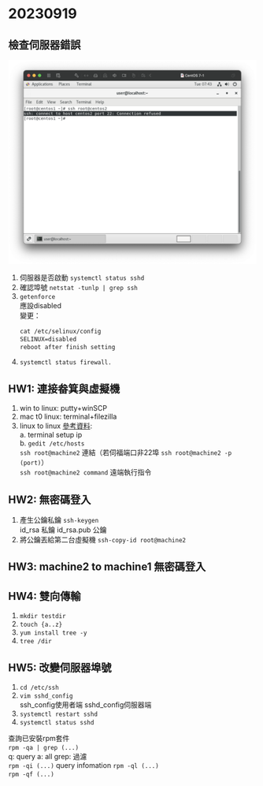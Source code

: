 # 20230919
## 檢查伺服器錯誤
![img1](img/1.png)
1. 伺服器是否啟動 `systemctl status sshd`  
2. 確認埠號 `netstat -tunlp | grep ssh`
3. `getenforce`  
應設disabled  
變更：
    ```
    cat /etc/selinux/config
    SELINUX=disabled
    reboot after finish setting
    ```
4. `systemctl status firewall.`

## HW1: 連接畚箕與虛擬機
1. win to linux: putty+winSCP
2. mac t0 linux: terminal+filezilla
3. linux to linux [參考資料](https://blog.51cto.com/u_8450442/2471182):   
    a. terminal setup ip  
    b. `gedit /etc/hosts`  
    `ssh root@machine2`  連結（若伺福端口非22埠 `ssh root@machine2 -p (port)`）  
    `ssh root@machine2 command` 遠端執行指令
    
## HW2: 無密碼登入
1. 產生公鑰私鑰 `ssh-keygen`  
id_rsa 私鑰  id_rsa.pub 公鑰
2. 將公鑰丟給第二台虛擬機 `ssh-copy-id root@machine2`

## HW3: machine2 to machine1 無密碼登入 

## HW4: 雙向傳輸
1. `mkdir testdir`  
2. `touch {a..z}`  
3. `yum install tree -y`  
4. `tree /dir` 

## HW5: 改變伺服器埠號
1. `cd /etc/ssh`
2. `vim sshd_config`  
    ssh_config使用者端 sshd_config伺服器端
3. `systemctl restart sshd`
4. `systemctl status sshd`

查詢已安裝rpm套件  
`rpm -qa | grep (...)`  
q: query
a: all
grep: 過濾  
`rpm -qi (...)` query infomation
`rpm -ql (...)`  
`rpm -qf (...)`  